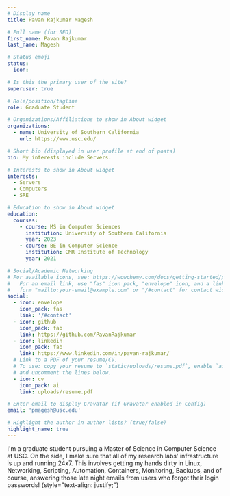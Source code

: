 ```yaml
---
# Display name
title: Pavan Rajkumar Magesh

# Full name (for SEO)
first_name: Pavan Rajkumar
last_name: Magesh

# Status emoji
status:
  icon:

# Is this the primary user of the site?
superuser: true

# Role/position/tagline
role: Graduate Student

# Organizations/Affiliations to show in About widget
organizations:
  - name: University of Southern California
    url: https://www.usc.edu/

# Short bio (displayed in user profile at end of posts)
bio: My interests include Servers.

# Interests to show in About widget
interests:
  - Servers
  - Computers
  - SRE

# Education to show in About widget
education:
  courses:
    - course: MS in Computer Sciences
      institution: University of Southern California
      year: 2023
    - course: BE in Computer Science
      institution: CMR Institute of Technology
      year: 2021

# Social/Academic Networking
# For available icons, see: https://wowchemy.com/docs/getting-started/page-builder/#icons
#   For an email link, use "fas" icon pack, "envelope" icon, and a link in the
#   form "mailto:your-email@example.com" or "/#contact" for contact widget.
social:
  - icon: envelope
    icon_pack: fas
    link: '/#contact'
  - icon: github
    icon_pack: fab
    link: https://github.com/PavanRajkumar
  - icon: linkedin
    icon_pack: fab
    link: https://www.linkedin.com/in/pavan-rajkumar/
  # Link to a PDF of your resume/CV.
  # To use: copy your resume to `static/uploads/resume.pdf`, enable `ai` icons in `params.yaml`,
  # and uncomment the lines below.
  - icon: cv
    icon_pack: ai
    link: uploads/resume.pdf

# Enter email to display Gravatar (if Gravatar enabled in Config)
email: 'pmagesh@usc.edu'

# Highlight the author in author lists? (true/false)
highlight_name: true
---
```


I'm a graduate student pursuing a Master of Science in Computer Science at USC. On the side, I make sure that all of my research labs' infrastructure is up and running 24x7. This involves getting my hands dirty in Linux, Networking, Scripting, Automation, Containers, Monitoring, Backups, and of course, answering those late night emails from users who forgot their login passwords!
{style="text-align: justify;"}
